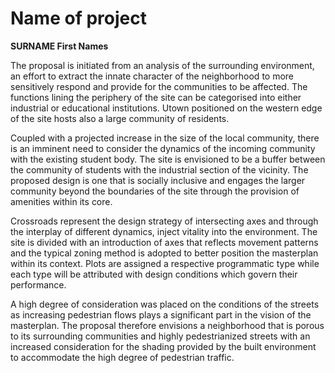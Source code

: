 # Name of project

**SURNAME First Names**

The proposal is initiated from an analysis of the surrounding environment, an effort to extract the innate character of the neighborhood to more sensitively respond and provide for the communities to be affected. The functions lining the periphery of the site can be categorised into either industrial or educational institutions. Utown positioned on the western edge of the site hosts also a large community of residents.

Coupled with a projected increase in the size of the local community, there is an imminent need to consider the dynamics of the incoming community with the existing student body.
The site is envisioned to be a buffer between the community of students with the industrial section of the vicinity. The proposed design is one that is socially inclusive and engages the larger community beyond the boundaries of the site through the provision of amenities within its core. 

Crossroads represent the design strategy of intersecting axes and through the interplay of different dynamics, inject vitality into the environment. The site is divided with an introduction of axes that reflects movement patterns and the typical zoning method is adopted to better position the masterplan within its context. Plots are assigned a respective programmatic type while each type will be attributed with design conditions which govern their performance. 

A high degree of consideration was placed on the conditions of the streets as increasing pedestrian flows plays a significant part in the vision of the masterplan. The proposal therefore envisions a neighborhood that is porous to its surrounding communities and highly pedestrianized streets with an increased consideration for the shading provided by the built environment to accommodate the high degree of pedestrian traffic.

